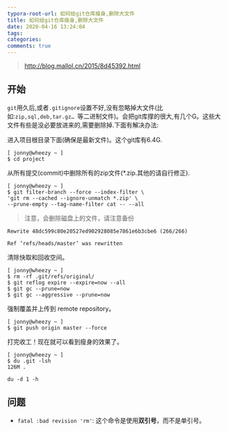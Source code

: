 ```yaml
---
typora-root-url: 如何给git仓库瘦身,删除大文件
title: 如何给git仓库瘦身,删除大文件
date: 2020-04-16 13:24:04
tags:
categories:
comments: true
---
```




> http://blog.mallol.cn/2015/8d45392.html

## 开始

`git`用久后,或者`.gitignore`设置不好,没有忽略掉大文件(比如:`zip,sql,deb,tar.gz… `等二进制文件)。会把git库撑的很大,有几个G。这些大文件有些是没必要放进来的,需要删除掉.下面有解决办法:

进入项目根目录下面(确保是最新文件)。这个git库有6.4G.

```
[ jonny@wheezy ~ ]
$ cd project
```

从所有提交(commit)中删除所有的zip文件(*.zip.其他的请自行修正).

```
[ jonny@wheezy ~ ]
$ git filter-branch --force --index-filter \
'git rm --cached --ignore-unmatch *.zip' \
--prune-empty --tag-name-filter cat -- --all
```

> 注意，会删除磁盘上的文件，请注意备份

`Rewrite 48dc599c80e20527ed902928085e7861e6b3cbe6 (266/266)`

`Ref ‘refs/heads/master’ was rewritten`

清除快取和回收空间。

```
[ jonny@wheezy ~ ]
$ rm -rf .git/refs/original/ 
$ git reflog expire --expire=now --all
$ git gc --prune=now
$ git gc --aggressive --prune=now
```

强制覆盖并上传到 remote repository。

```
[ jonny@wheezy ~ ]
$ git push origin master --force
```

打完收工！现在就可以看到瘦身的效果了。

```
[ jonny@wheezy ~ ]
$ du .git -lsh 
126M .
```

`du -d 1 -h`

## 问题

* `fatal :bad revision 'rm'`: 这个命令是使用**双引号**，而不是单引号。